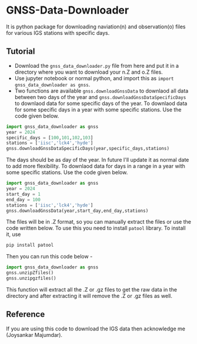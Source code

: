 # GNSS-Data-Downloader
It is python package for downloading naviation(n) and observation(o) files for various IGS stations with specific days.
## Tutorial
- Download the `gnss_data_downloader.py` file from here and put it in a directory where you want to download your n.Z and o.Z files.
- Use jupyter notebook or normal python, and import this as `import gnss_data_downloader as gnss`.
- Two functions are available `gnss.downloadGnssData` to downlaod all data between two days of the year and `gnss.downloadGnssDataSpecificDays` to downlaod data for some specific days of the year.
To downlaod data for some specific days in a year with some specific stations. Use the code given below.
```python
import gnss_data_downloader as gnss
year = 2024
specific_days = [100,101,102,103]
stations = ['iisc','lck4','hyde']
gnss.downloadGnssDataSpecificDays(year,specific_days,stations)
```
The days should be as day of the year. In future I'll update it as normal date to add more flexibility.
To downlaod data for days in a range in a year with some specific stations. Use the code given below.
```python
import gnss_data_downloader as gnss
year = 2024
start_day = 1
end_day = 100
stations = ['iisc','lck4','hyde']
gnss.downloadGnssData(year,start_day,end_day,stations)
```
The files will be in .Z format, so you can manually extract the files or use the code written below.
To use this you need to install `patool` library. To install it, use
```bash
pip install patool
```
Then you can run this code below -
```python
import gnss_data_downloader as gnss
gnss.unzipZfiles()
gnss.unzipgzfiles()
```
This function will extract all the .Z or .gz files to get the raw data in the directory and after extracting it will remove the .Z or .gz files as well.
## Reference
If you are using this code to download the IGS data then acknowledge me (Joysankar Majumdar).
